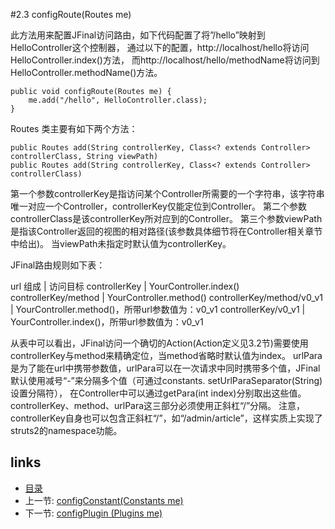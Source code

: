 #2.3 configRoute(Routes me)

此方法用来配置JFinal访问路由，如下代码配置了将”/hello”映射到HelloController这个控制器，
通过以下的配置，http://localhost/hello将访问HelloController.index()方法，
而http://localhost/hello/methodName将访问到HelloController.methodName()方法。

	public void configRoute(Routes me) {
		me.add("/hello", HelloController.class);
	}
	
Routes 类主要有如下两个方法：

	public Routes add(String controllerKey, Class<? extends Controller> controllerClass, String viewPath)
	public Routes add(String controllerKey, Class<? extends Controller> controllerClass)
	
第一个参数controllerKey是指访问某个Controller所需要的一个字符串，该字符串唯一对应一个Controller，controllerKey仅能定位到Controller。
第二个参数controllerClass是该controllerKey所对应到的Controller。
第三个参数viewPath是指该Controller返回的视图的相对路径(该参数具体细节将在Controller相关章节中给出)。
当viewPath未指定时默认值为controllerKey。

JFinal路由规则如下表：


url 组成 				   | 访问目标 
controllerKey 			   | YourController.index()
controllerKey/method       | YourController.method() 
controllerKey/method/v0_v1 | YourController.method()，所带url参数值为：v0_v1 
controllerKey/v0_v1 	   | YourController.index()，所带url参数值为：v0_v1 

从表中可以看出，JFinal访问一个确切的Action(Action定义见3.2节)需要使用controllerKey与method来精确定位，当method省略时默认值为index。
urlPara是为了能在url中携带参数值，urlPara可以在一次请求中同时携带多个值，JFinal默认使用减号“-”来分隔多个值（可通过constants. setUrlParaSeparator(String)设置分隔符），
在Controller中可以通过getPara(int index)分别取出这些值。controllerKey、method、urlPara这三部分必须使用正斜杠“/”分隔。
注意，controllerKey自身也可以包含正斜杠“/”，如“/admin/article”，这样实质上实现了struts2的namespace功能。

## links
   * [目录](<preface.md>)
   * 上一节: [configConstant(Constants me)](<2.2.md>)
   * 下一节: [configPlugin (Plugins me)](<2.4.md>)

